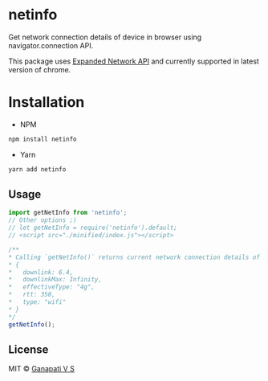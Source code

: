 # netinfo

Get network connection details of device in browser using navigator.connection API.
 
This package uses [Expanded Network API](https://wicg.github.io/netinfo/) and currently supported in latest version of chrome. 

# Installation
- NPM
```sh
npm install netinfo
```

- Yarn
```sh
yarn add netinfo
```

## Usage
```javascript
import getNetInfo from 'netinfo';
// Other options ;)
// let getNetInfo = require('netinfo').default;
// <script src="./minified/index.js"></script>

/** 
* Calling `getNetInfo()` returns current network connection details of device as object
* {
*   downlink: 6.4,
*   downlinkMax: Infinity,
*   effectiveType: "4g",
*   rtt: 350,
*   type: "wifi"
* }
*/
getNetInfo();

```
## License

MIT © [Ganapati V S](http://meetguns.com)
